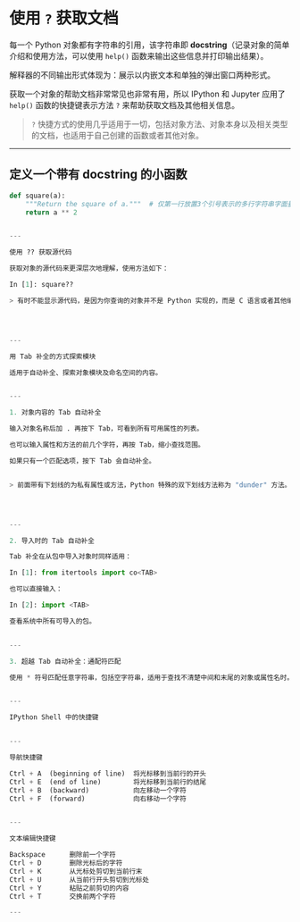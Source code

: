 # 使用 `?` 获取文档

每一个 Python 对象都有字符串的引用，该字符串即 **docstring**（记录对象的简单介绍和使用方法，可以使用 `help()` 函数来输出这些信息并打印输出结果）。

解释器的不同输出形式体现为：展示以内嵌文本和单独的弹出窗口两种形式。

获取一个对象的帮助文档非常常见也非常有用，所以 IPython 和 Jupyter 应用了 `help()` 函数的快捷键表示方法 `?` 来帮助获取文档及其他相关信息。

> `?` 快捷方式的使用几乎适用于一切，包括对象方法、对象本身以及相关类型的文档，也适用于自己创建的函数或者其他对象。

---

## 定义一个带有 docstring 的小函数

```python
def square(a):
    """Return the square of a."""  # 仅第一行放置3个引号表示的多行字符串字面量
    return a ** 2


---

使用 ?? 获取源代码

获取对象的源代码来更深层次地理解，使用方法如下：

In [1]: square??

> 有时不能显示源代码，是因为你查询的对象并不是 Python 实现的，而是 C 语言或者其他编译扩展语言实现的。这种情况下 ?? 等同于 ? 后缀。




---

用 Tab 补全的方式探索模块

适用于自动补全、探索对象模块及命名空间的内容。


---

1. 对象内容的 Tab 自动补全

输入对象名称后加 . 再按下 Tab，可看到所有可用属性的列表。

也可以输入属性和方法的前几个字符，再按 Tab，缩小查找范围。

如果只有一个匹配选项，按下 Tab 会自动补全。


> 前面带有下划线的为私有属性或方法，Python 特殊的双下划线方法称为 "dunder" 方法。要列出这些方法，可以直接输入一个下划线 _ 来提示补全。




---

2. 导入时的 Tab 自动补全

Tab 补全在从包中导入对象时同样适用：

In [1]: from itertools import co<TAB>

也可以直接输入：

In [2]: import <TAB>

查看系统中所有可导入的包。


---

3. 超越 Tab 自动补全：通配符匹配

使用 * 符号匹配任意字符串，包括空字符串，适用于查找不清楚中间和末尾的对象或属性名时。


---

IPython Shell 中的快捷键


---

导航快捷键

Ctrl + A  (beginning of line)  将光标移到当前行的开头  
Ctrl + E  (end of line)        将光标移到当前行的结尾  
Ctrl + B  (backward)           向左移动一个字符  
Ctrl + F  (forward)            向右移动一个字符


---

文本编辑快捷键

Backspace      删除前一个字符  
Ctrl + D       删除光标后的字符  
Ctrl + K       从光标处剪切到当前行末  
Ctrl + U       从当前行开头剪切到光标处  
Ctrl + Y       粘贴之前剪切的内容  
Ctrl + T       交换前两个字符

---
